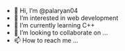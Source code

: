 - 👋 Hi, I’m @palaryan04
- 👀 I’m interested in web development
- 🌱 I’m currently learning C++
- 💞️ I’m looking to collaborate on ...
- 📫 How to reach me ...

<!---
palaryan04/palaryan04 is a ✨ special ✨ repository because its `README.md` (this file) appears on your GitHub profile.
You can click the Preview link to take a look at your changes.
--->
